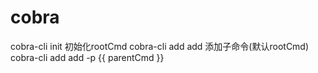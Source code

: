# cobra

cobra-cli init 初始化rootCmd
cobra-cli add add 添加子命令(默认rootCmd)
cobra-cli add add -p {{ parentCmd }}